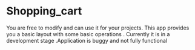 # Shopping_cart
You are free to modify and can use it for your projects.
This app provides you a basic layout with some basic operations .
Currently it is in a development stage .Application is buggy and not fully functional 

